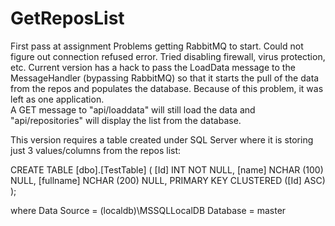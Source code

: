 
# GetReposList
First pass at assignment
Problems getting RabbitMQ to start.  Could not figure out connection refused error.  Tried disabling firewall, virus protection, etc.
Current version has a hack to pass the LoadData message to the MessageHandler (bypassing RabbitMQ) so that it starts the pull of the data from the repos and populates the database.
Because of this problem, it was left as one application.  
A GET message to "api/loaddata" will still load the data and "api/repositories" will display the list from the database.

This version requires a table created under SQL Server where it is storing just 3 values/columns from the repos list:

CREATE TABLE [dbo].[TestTable] (
    [Id]       INT         NOT NULL,
    [name]     NCHAR (100) NULL,
    [fullname] NCHAR (200) NULL,
    PRIMARY KEY CLUSTERED ([Id] ASC)
);

where 
Data Source = (localdb)\MSSQLLocalDB
Database = master
